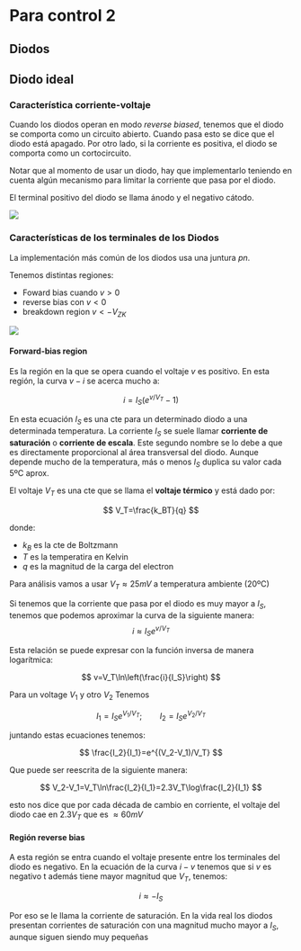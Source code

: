 
# Para control 2



## Diodos

## Diodo ideal

### Característica corriente-voltaje

Cuando los diodos operan en modo _reverse biased_, tenemos que el diodo se comporta como un circuito abierto. Cuando pasa esto se dice que el diodo está apagado. Por otro lado, si la corriente es positiva, el diodo se comporta como un cortocircuito.

Notar que al momento de usar un diodo, hay que implementarlo teniendo en cuenta algún mecanismo para limitar la corriente que pasa por el diodo.

El terminal positivo del diodo se llama ánodo y el negativo cátodo.

![](./img/img1.png)


### Características de los terminales de los Diodos

La implementación más común de los diodos usa una juntura _pn_.

Tenemos distintas regiones:

  + Foward bias cuando $v>0$
  + reverse bias con $v<0$
  + breakdown region $v<-V_{ZK}$


![](./img/img2.png)

#### Forward-bias region


Es la región en la que se opera cuando el voltaje $v$ es positivo. En esta región, la curva $v-i$ se acerca mucho a:

$$
i=I_S(e^{v/V_T}-1)
$$

En esta ecuación $I_S$ es una cte para un determinado diodo a una determinada temperatura. La corriente $I_S$ se suele llamar __corriente de saturación__ o __corriente de escala__. Este segundo nombre se lo debe a que es directamente proporcional al área transversal del diodo. Aunque depende mucho de la temperatura, más o menos $I_S$ duplica su valor cada 5ºC aprox.

El voltaje $V_T$ es una cte que se llama el __voltaje térmico__ y está dado por:

$$
V_T=\frac{k_BT}{q}
$$

donde:

  + $k_B$ es la cte de Boltzmann
  + $T$ es la temperatira en Kelvin
  + $q$ es la magnitud de la carga del electron

Para análisis vamos a usar $V_T\approx 25 mV$ a temperatura ambiente (20ºC)

Si tenemos que la corriente que pasa por el diodo es muy mayor a $I_S$, tenemos que podemos aproximar la curva de la siguiente manera:
$$
i\approx I_Se^{v/V_T}
$$

Esta relación se puede expresar con la función inversa de manera logarítmica:

$$
v=V_T\ln\left(\frac{i}{I_S}\right)
$$

Para un voltage $V_1$ y otro $V_2$ Tenemos

$$
I_1=I_Se^{V_1/V_T} ;\qquad I_2=I_Se^{V_2/V_T}
$$

juntando estas ecuaciones tenemos:

$$
\frac{I_2}{I_1}=e^{(V_2-V_1)/V_T}
$$


Que puede ser reescrita de la siguiente manera:

$$
V_2-V_1=V_T\ln\frac{I_2}{I_1}=2.3V_T\log\frac{I_2}{I_1}
$$

esto nos dice que por cada década de cambio en corriente, el voltaje del diodo cae en $2.3V_T$ que es $\approx 60mV$


#### Región reverse bias

A esta región se entra cuando el voltaje presente entre los terminales del diodo es negativo. En la ecuación de la curva $i-v$ tenemos que si $v$ es negativo t además tiene mayor magnitud que $V_T$, tenemos:

$$
i\approx -I_S
$$

Por eso se le llama la corriente de saturación. En la vida real los diodos presentan corrientes de saturación con una magnitud mucho mayor a $I_S$, aunque siguen siendo muy pequeñas
